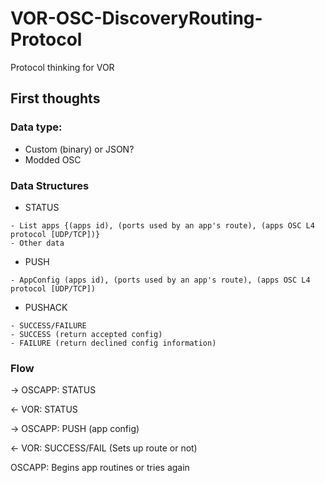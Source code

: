 # VOR-OSC-DiscoveryRouting-Protocol
Protocol thinking for VOR

## First thoughts

### Data type:
- Custom (binary) or JSON?
- Modded OSC

### Data Structures

- STATUS
```
- List apps {(apps id), (ports used by an app's route), (apps OSC L4 protocol [UDP/TCP])}
- Other data
```
- PUSH
```
- AppConfig (apps id), (ports used by an app's route), (apps OSC L4 protocol [UDP/TCP])
```
- PUSHACK
```
- SUCCESS/FAILURE
- SUCCESS (return accepted config)
- FAILURE (return declined config information)
```
### Flow
-> OSCAPP: STATUS

<- VOR: STATUS

-> OSCAPP: PUSH (app config)

<- VOR: SUCCESS/FAIL (Sets up route or not)

OSCAPP: Begins app routines or tries again
